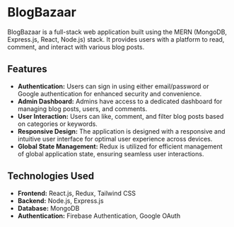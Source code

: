 # BlogBazaar

BlogBazaar is a full-stack web application built using the MERN (MongoDB, Express.js, React, Node.js) stack. It provides users with a platform to read, comment, and interact with various blog posts.

## Features

- **Authentication:** Users can sign in using either email/password or Google authentication for enhanced security and convenience.
- **Admin Dashboard:** Admins have access to a dedicated dashboard for managing blog posts, users, and comments.
- **User Interaction:** Users can like, comment, and filter blog posts based on categories or keywords.
- **Responsive Design:** The application is designed with a responsive and intuitive user interface for optimal user experience across devices.
- **Global State Management:** Redux is utilized for efficient management of global application state, ensuring seamless user interactions.

## Technologies Used

- **Frontend:** React.js, Redux, Tailwind CSS
- **Backend:** Node.js, Express.js
- **Database:** MongoDB
- **Authentication:** Firebase Authentication, Google OAuth

